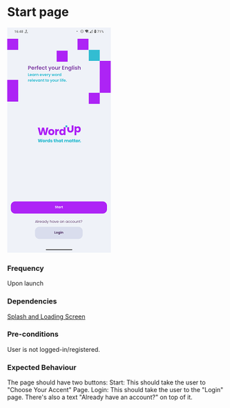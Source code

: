 # Start page

![StartPage](../_media/Onboarding/StartPage.png)

### Frequency

Upon launch

### Dependencies

[Splash and Loading Screen](SplashAndLoading.md)

### Pre-conditions

User is not logged-in/registered.

### Expected Behaviour

The page should have two buttons:
Start: This should take the user to "Choose Your Accent" Page.
Login: This should take the user to the "Login" page. There's also a text "Already have an account?" on top of it.